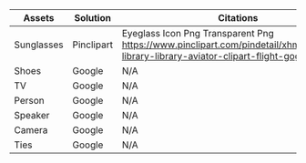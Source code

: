 | Assets | Solution | Citations |
| ------------ | ------------- | ------------- |
| Sunglasses | Pinclipart | Eyeglass Icon Png Transparent Png https://www.pinclipart.com/pindetail/xhmbR_graphic-library-library-aviator-clipart-flight-goggles-eye/|
| Shoes | Google | N/A|
| TV | Google | N/A|
| Person | Google | N/A|
| Speaker | Google | N/A|
| Camera | Google | N/A|
| Ties | Google | N/A|
